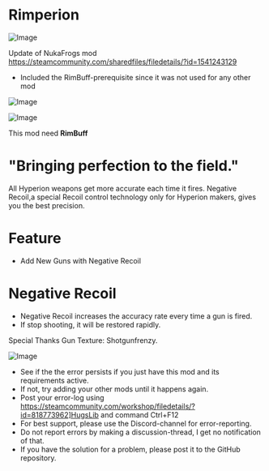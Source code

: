 # Rimperion

![Image](https://i.imgur.com/buuPQel.png)

Update of NukaFrogs mod
https://steamcommunity.com/sharedfiles/filedetails/?id=1541243129

- Included the RimBuff-prerequisite since it was not used for any other mod

![Image](https://i.imgur.com/pufA0kM.png)

	
![Image](https://i.imgur.com/Z4GOv8H.png)

This mod need **RimBuff**


# "Bringing perfection to the field."

All Hyperion weapons get more accurate each time it fires.
Negative Recoil,a special Recoil control technology only for Hyperion makers, gives you the best precision.


# Feature

* Add New Guns with Negative Recoil

# Negative Recoil

* Negative Recoil increases the accuracy rate every time a gun is fired.
* If stop shooting, it will be restored rapidly.


Special Thanks
Gun Texture: Shotgunfrenzy.

![Image](https://i.imgur.com/PwoNOj4.png)



-  See if the the error persists if you just have this mod and its requirements active.
-  If not, try adding your other mods until it happens again.
-  Post your error-log using https://steamcommunity.com/workshop/filedetails/?id=818773962]HugsLib and command Ctrl+F12
-  For best support, please use the Discord-channel for error-reporting.
-  Do not report errors by making a discussion-thread, I get no notification of that.
-  If you have the solution for a problem, please post it to the GitHub repository.




